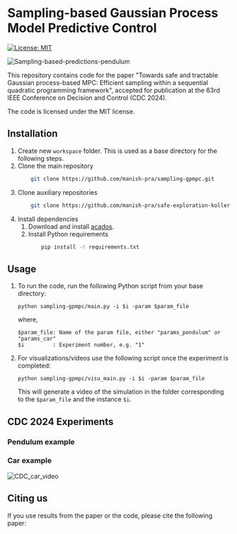 # Sampling-based Gaussian Process Model Predictive Control

[![License: MIT](https://img.shields.io/badge/License-MIT-yellow.svg)](https://opensource.org/licenses/MIT)

![Sampling-based-predictions-pendulum](https://github.com/user-attachments/assets/d52d4d3f-1ecd-4f78-8cbb-864297662579)

This repository contains code for the paper "Towards safe and tractable Gaussian process-based MPC:
Efficient sampling within a sequential quadratic programming framework", accepted for publication at the 63rd IEEE Conference on Decision and Control (CDC 2024).

The code is licensed under the MIT license.

## Installation

1. Create new `workspace` folder. This is used as a base directory for the following steps.
2. Clone the main repository
    ```bash
        git clone https://github.com/manish-pra/sampling-gpmpc.git
    ```
3. Clone auxiliary repositories
    ```bash
        git clone https://github.com/manish-pra/safe-exploration-koller.git
    ```
3. Install dependencies
    1. Download and install [acados](https://docs.acados.org/installation/).
    2. Install Python requirements
        ```bash
            pip install -r requirements.txt
        ```

## Usage

1. To run the code, run the following Python script from your base directory:

    ```
    python sampling-gpmpc/main.py -i $i -param $param_file
    ```
    where,
    ```
    $param_file: Name of the param file, either "params_pendulum" or "params_car"
    $i         : Experiment number, e.g. "1"
    ```

1. For visualizations/videos use the following script once the experiment is completed:

    ```
    python sampling-gpmpc/visu_main.py -i $i -param $param_file
    ```
    This will generate a video of the simulation in the folder corresponding to the `$param_file` and the instance `$i`.

## CDC 2024 Experiments

### Pendulum example

### Car example

![CDC_car_video](https://github.com/user-attachments/assets/de8b05e0-bf04-4bf4-9dbc-d51210cc9bec)

## Citing us

If you use results from the paper or the code, please cite the following paper:
